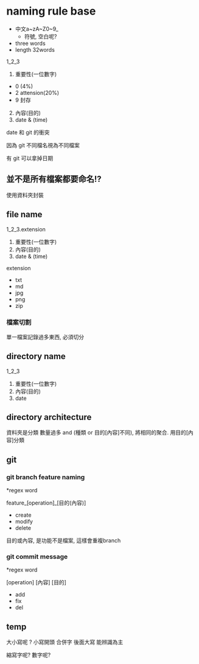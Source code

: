 # naming rule base #
* 中文a~zA~Z0~9_
  * 符號, 空白呢?
* three words
* length 32words

1_2_3

1. 重要性(一位數字)
  * 0 (4%)
  * 2 attension(20%)
  * 9 封存
2. 內容(目的)
3. date & (time)

date 和 git 的衝突

因為 git 不同檔名視為不同檔案

有 git 可以拿掉日期

## 並不是所有檔案都要命名!? ##
使用資料夾封裝

## file name ##
1_2_3.extension

1. 重要性(一位數字)
2. 內容(目的)
3. date & (time)

extension
* txt
* md
* jpg
* png
* zip

### 檔案切割  ###
單一檔案記錄過多東西, 必須切分

## directory name ##
1_2_3

1. 重要性(一位數字)
2. 內容(目的)
3. date 

## directory architecture ##
資料夾是分類
數量過多 and (種類 or 目的[內容]不同), 將相同的聚合. 
用目的[內容]分類

## git ##

### git branch feature naming ###
*regex word

feature_[operation]_[目的(內容)]

* create
* modify
* delete

目的或內容, 是功能不是檔案, 這樣會重複branch

### git commit message ###
*regex word

[operation] [內容] [目的]

* add
* fix
* del

## temp  ##
大小寫呢 ?
小寫開頭 合併字 後面大寫 能辨識為主

縮寫字呢?
數字呢?

